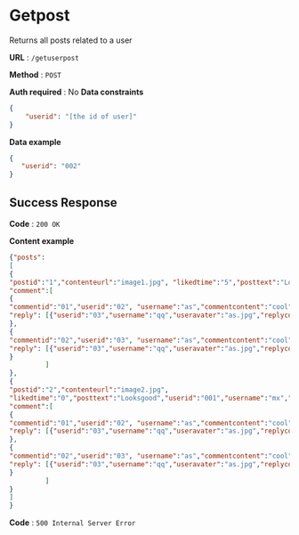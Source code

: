# Getpost

Returns all posts related to a user

**URL** : `/getuserpost`

**Method** : `POST`

**Auth required** : No
**Data constraints**

```json
{
    "userid": "[the id of user]"
}
```

**Data example**

```json
{
   "userid": "002"
}
```


## Success Response

**Code** : `200 OK`

**Content example**

```json
{"posts":
[
{
"postid":"1","contenteurl":"image1.jpg", "likedtime":"5","posttext":"Looksgood","userid":"001","username":"mx","useravater":"a.jpg","posttime":"2022-2-2",
"comment":[
{
"commentid":"01","userid":"02", "username":"as","commentcontent":"cool",
"reply": [{"userid":"03","username":"qq","useravater":"as.jpg","replycontent":"1"},{"userid":"03","username":"ww","useravater":"as2.jpg","replycontent":"2"}]
},
{
"commentid":"02","userid":"03", "username":"as","commentcontent":"cool",
"reply": [{"userid":"03","username":"qq","useravater":"as.jpg","replycontent":"1"},{"userid":"03","username":"ww","useravater":"as2.jpg","replycontent":"2"}]
}
	     ]
},
{
"postid":"2","contenteurl":"image2.jpg", 
"likedtime":"0","posttext":"Looksgood","userid":"001","username":"mx","useravater":"a.jpg","posttime":"2022-2-2",
"comment":[
{
"commentid":"01","userid":"02", "username":"as","commentcontent":"cool",
"reply": [{"userid":"03","username":"qq","useravater":"as.jpg","replycontent":"1"},{"userid":"03","username":"ww","useravater":"as2.jpg","replycontent":"2"}]
},
{
"commentid":"02","userid":"03", "username":"as","commentcontent":"cool",
"reply": [{"userid":"03","username":"qq","useravater":"as.jpg","replycontent":"1"},{"userid":"03","username":"ww","useravater":"as2.jpg","replycontent":"2"}]
}
	     ]
}                   
]
}
```
**Code** : `500 Internal Server Error`

